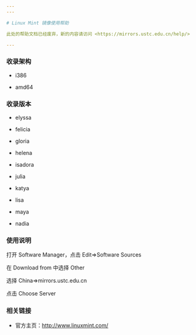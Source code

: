```yaml
---
---

# Linux Mint 镜像使用帮助

此处的帮助文档已经废弃，新的内容请访问 <https://mirrors.ustc.edu.cn/help/>

---
```


### 收录架构

- i386

- amd64

### 收录版本

- elyssa

- felicia

- gloria

- helena

- isadora

- julia

- katya

- lisa

- maya

- nadia

### 使用说明

打开 Software Manager，点击 Edit⇒Software Sources

在 Download from 中选择 Other

选择 China⇒mirrors.ustc.edu.cn

点击 Choose Server

### 相关链接

- 官方主页：<http://www.linuxmint.com/>
